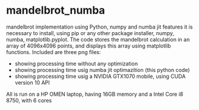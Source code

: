 # mandelbrot_numba
mandelbrot implementation using Python, numpy and numba jit features
it is necessary to install, using pip or any other package installer, numpy, numba, matplotlib.pyplot.
The code stores the mandelbrot calculation in an array of 4096x4096 points, and displays this array using matplotlib functions.
Included are three png files:
- showing processing time without any optimization 
- showing processing time usig numba jit optimazition (this python code)
- showing processing time usig a NVIDIA GTX1070 mobile, using CUDA version 10 API


All is run on a HP OMEN laptop, having 16GB memory and a Intel Core i8 8750, with 6 cores
